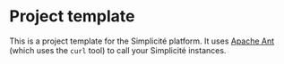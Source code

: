Project template
================

This is a project template for the Simplicit&eacute; platform.
It uses [Apache Ant](https://ant.apache.org/) (which uses the `curl` tool) to call your Simplicit&eacute; instances.